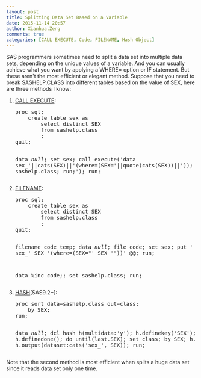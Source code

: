 ```yaml
---
layout: post
title: Splitting Data Set Based on a Variable
date: 2015-11-14 20:57
author: Xianhua.Zeng
comments: true
categories: [CALL EXECUTE, Code, FILENAME, Hash Object]
---
```

SAS programmers sometimes need to split a data set into multiple data sets, depending on the unique values of a variable. And you can usually achieve what you want by applying a WHERE= option or IF statement. But these aren't the most efficient or elegant method. Suppose that you need to break SASHELP.CLASS into different tables based on the value of SEX, here are three methods I know:<!--more-->
<ol>
 	<li><span style="text-decoration: underline;"><a href="http://support.sas.com/documentation/cdl/en/mcrolref/61885/HTML/default/viewer.htm#a000543697.htm" target="_blank">CALL EXECUTE</a></span>:
<pre lang="SAS">proc sql;
    create table sex as
        select distinct SEX 
    	from sashelp.class
        ;
quit;

data _null_;
    set sex;
    call execute('data sex_'||cats(SEX)||'(where=(SEX='||quote(cats(SEX))||')); set sashelp.class; run;');
run;
</pre>
</li>
 	<li><span style="text-decoration: underline;"><a href="https://support.sas.com/documentation/cdl/en/lrdict/64316/HTML/default/viewer.htm#a000211297.htm" target="_blank">FILENAME</a></span>:
<pre lang="SAS">proc sql;
    create table sex as
        select distinct SEX 
    	from sashelp.class
        ;
quit;

filename code temp;
data _null_;
    file code;
    set sex;
    put ' sex_' SEX '(where=(SEX="' SEX '"))' @@;
run;

data %inc code;;
    set sashelp.class;
run;
</pre>
</li>
 	<li><a href="http://support.sas.com/documentation/cdl/en/lrcon/65287/HTML/default/viewer.htm#n1b4cbtmb049xtn1vh9x4waiioz4.htm" target="_blank"><span style="text-decoration: underline;">HASH</span></a>(SAS9.2+):
<pre lang="SAS">proc sort data=sashelp.class out=class;
	by SEX;
run;

data _null_;
    dcl hash h(multidata:'y');
    h.definekey('SEX');
    h.definedone();
    do until(last.SEX);
        set class;
        by SEX;
        h.add();
    end;
    h.output(dataset:cats('sex_', SEX));
run;
</pre>
</li>
</ol>
Note that the second method is most efficient when splits a huge data set since it reads data set only one time.
